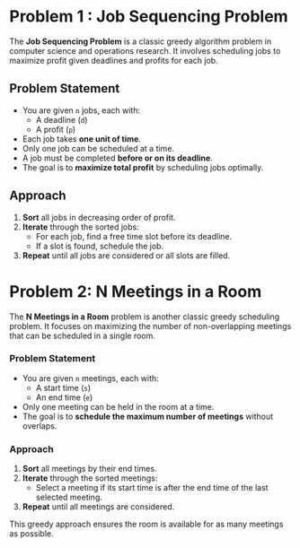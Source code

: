 # Problem 1 : Job Sequencing Problem

The **Job Sequencing Problem** is a classic greedy algorithm problem in computer science and operations research. It involves scheduling jobs to maximize profit given deadlines and profits for each job.

## Problem Statement

- You are given `n` jobs, each with:
    - A deadline (`d`)
    - A profit (`p`)
- Each job takes **one unit of time**.
- Only one job can be scheduled at a time.
- A job must be completed **before or on its deadline**.
- The goal is to **maximize total profit** by scheduling jobs optimally.

## Approach

1. **Sort** all jobs in decreasing order of profit.
2. **Iterate** through the sorted jobs:
     - For each job, find a free time slot before its deadline.
     - If a slot is found, schedule the job.
3. **Repeat** until all jobs are considered or all slots are filled.

# Problem 2: N Meetings in a Room

The **N Meetings in a Room** problem is another classic greedy scheduling problem. It focuses on maximizing the number of non-overlapping meetings that can be scheduled in a single room.

### Problem Statement

- You are given `n` meetings, each with:
    - A start time (`s`)
    - An end time (`e`)
- Only one meeting can be held in the room at a time.
- The goal is to **schedule the maximum number of meetings** without overlaps.

### Approach

1. **Sort** all meetings by their end times.
2. **Iterate** through the sorted meetings:
    - Select a meeting if its start time is after the end time of the last selected meeting.
3. **Repeat** until all meetings are considered.

This greedy approach ensures the room is available for as many meetings as possible.

